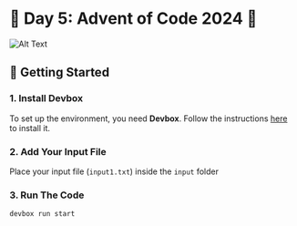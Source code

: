 # 🌟 Day 5: Advent of Code 2024 🎄

![Alt Text](https://media0.giphy.com/media/v1.Y2lkPTc5MGI3NjExcTY5dmJpeTZ0bjRtOHB4d3hnN2F0eHR4c2s1NGgyazFvZzgzOHUwOCZlcD12MV9pbnRlcm5hbF9naWZfYnlfaWQmY3Q9Zw/ykUYsNYRvrprq/giphy.webp)

## 🚀 Getting Started

### 1. Install Devbox

To set up the environment, you need **Devbox**. Follow the instructions [here](https://www.jetpack.io/devbox/) to install it.

### 2. Add Your Input File

Place your input file (`input1.txt`) inside the `input` folder

### 3. Run The Code

```bash
devbox run start
```
